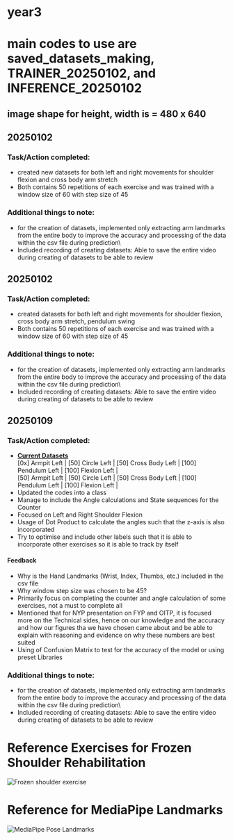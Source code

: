 # year3

# main codes to use are saved_datasets_making, TRAINER_20250102, and INFERENCE_20250102
## image shape for height, width is = 480 x 640
## 20250102
### Task/Action completed:
- created new datasets for both left and right movements for shoulder flexion and cross body arm stretch
- Both contains 50 repetitions of each exercise and was trained with a window size of 60 with step size of 45
### Additional things to note:
- for the creation of datasets, implemented only extracting arm landmarks from the entire body to improve the accuracy and processing of the data within the csv file during prediction\
- Included recording of creating datasets: Able to save the entire video during creating of datasets to be able to review 

## 20250102
### Task/Action completed:
- created datasets for both left and right movements for shoulder flexion, cross body arm stretch, pendulum swing
- Both contains 50 repetitions of each exercise and was trained with a window size of 60 with step size of 45
### Additional things to note:
- for the creation of datasets, implemented only extracting arm landmarks from the entire body to improve the accuracy and processing of the data within the csv file during prediction\
- Included recording of creating datasets: Able to save the entire video during creating of datasets to be able to review

## 20250109
### Task/Action completed:
- <ins>**Current Datasets**</ins>\
[0x]  Armpit Left | [50] Circle Left | [50] Cross Body Left | [100] Pendulum Left | [100] Flexion Left |<br>
[50] Armpit Left | [50] Circle Left | [50] Cross Body Left | [100] Pendulum Left | [100] Flexion Left |
- Updated the codes into a class
- Manage to include the Angle calculations and State sequences for the Counter
- Focused on Left and Right Shoulder Flexion
- Usage of Dot Product to calculate the angles such that the z-axis is also incorporated 
- Try to optimise and include other labels such that it is able to incorporate other exercises so it is able to track by itself
#### Feedback
- Why is the Hand Landmarks (Wrist, Index, Thumbs, etc.) included in the csv file
- Why window step size was chosen to be 45?
- Primarily focus on completing the counter and angle calculation of some exercises, not a must to complete all
- Mentioned that for NYP presentation on FYP and OITP, it is focused more on the Technical sides, hence on our knowledge
and the accuracy and how our figures tha we have chosen came about and be able to explain with reasoning and evidence
on why these numbers are best suited
- Using of Confusion Matrix to test for the accuracy of the model or using preset Libraries 
### Additional things to note:
- for the creation of datasets, implemented only extracting arm landmarks from the entire body to improve the accuracy and processing of the data within the csv file during prediction\
- Included recording of creating datasets: Able to save the entire video during creating of datasets to be able to review











# Reference Exercises for Frozen Shoulder Rehabilitation
![Frozen shoulder exercise](https://scandinavianphysiotherapycenter.com/wp-content/uploads/2019/09/exercises-to-fix-frozen-shoulder.jpg.webp)
# Reference for MediaPipe Landmarks
![MediaPipe Pose Landmarks](https://miro.medium.com/v2/resize:fit:720/format:webp/1*JJCbfzhTySIqKr1L5pDkpQ.png)